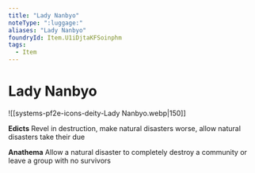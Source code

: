 ```yaml
---
title: "Lady Nanbyo"
noteType: ":luggage:"
aliases: "Lady Nanbyo"
foundryId: Item.U1iDjtaKFSoinphm
tags:
  - Item
---
```


# Lady Nanbyo
![[systems-pf2e-icons-deity-Lady Nanbyo.webp|150]]

**Edicts** Revel in destruction, make natural disasters worse, allow natural disasters take their due

**Anathema** Allow a natural disaster to completely destroy a community or leave a group with no survivors
